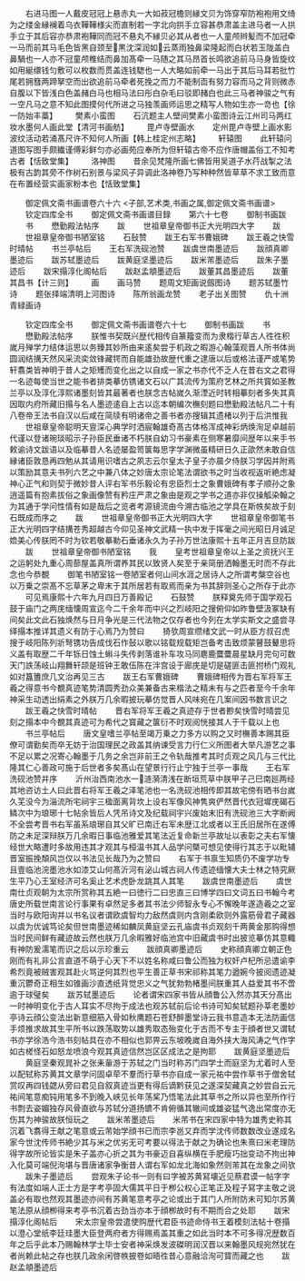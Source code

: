 <!-- { "loadSidebar": true } -->
　　右进马图一人戴皮冠冠上悬赤丸一大如菽冠檐则縁文贝为饰穿窄防袍袍用文绮为之缕金縁襕着乌衣鞾鞾様尖而直制若一字北向拱手立容甚恭肃盖主进马者一人拱手立于其后容亦恭肃袍鞾同而冠不悬丸不縁贝必其从者也一人童颅辫髪而不加冠牵一马而前其马毛色皆黑自颈至黒沈深润如云蒸雨独鼻梁隆起而白状若玉陇盖白鼻騧也一人亦不冠童颅椎结而鼻加髙牵一马随之其马昂首长鸣欲追前马马身皆旋纹如用綖缳钱匀敷可以枚数而贯盖连钱騘也一人大略如前牵一马出于其后马耳若批竹尾若拥篲两蹄拏空而出欲追前马牵者死挽之而力不能制靣有努力容而马之背则微赤自腹以下皆浅白色盖赭白马也相马法曰彤白杂毛曰驳即赭白也此三马者神骏之气有一空凡马之意不知此图摸何代所进之马独羡画师运思之精写人物如生亦一竒也【徐一防始丰藁】
　　樊素小蛮图
　　石沆题主人壁间樊素小蛮图诗云江州司马两红妆水墨何人画此堂【清河书画舫】
　　毘卢寺壁画水
　　定州毘卢寺壁上画水影波纹活动若涌髙尺许不知何人所画【韩上桂定州志略】
　　轩辕图
　　此轩辕问道图写图手颇纎谨傅彩鲜匀亦必画苑应奉所为但轩辕古帝不应作唐帽盖俗工不知考古者【恬致堂集】
　　洛神图
　　昔余见梵隆所画七佛皆用吴道子水荇战掣之法极有古韵其旁不作树石别景与梁风子异调此洛神卷乃写种种然皆草草不求工致而意在布置经营实画家粉本也【恬致堂集】

　　御定佩文斋书画谱卷六十六
<子部,艺术类,书画之属,御定佩文斋书画谱>
　　钦定四库全书
　　御定佩文斋书画谱目録
　　第六十七卷
　　御制书画跋
　　书
　　懋勤殿法帖序
　　跋
　　世祖章皇帝御书正大光明四大字
　　跋
　　世祖章皇帝御书陋室铭
　　石鼔赞
　　跋王右军书曹娥碑
　　跋王羲之快雪时晴帖
　　书兰亭帖后
　　王右军洗砚池赞
　　跋虞世南墨迹后
　　跋顔真卿墨迹后
　　跋苏轼墨迹后
　　跋黄庭坚墨迹后
　　跋米芾墨迹后
　　跋朱子墨迹后
　　跋宋搨淳化阁帖后
　　跋赵孟頫墨迹后
　　跋董其昌墨迹后
　　跋董其昌书【计三则】
　　画
　　画马赞
　　题周文矩画说劔图诗
　　题苏轼墨竹诗
　　题张择端清明上河图诗
　　陈所翁画龙赞
　　老子出关图赞
　　仇十洲青緑画诗

　　钦定四库全书
　　御定佩文斋书画谱卷六十七
　　御制书画跋
　　书
　　懋勤殿法帖序
　　朕惟书契既兴歴代相传自篆籀变而为隶楷行草古人徃徃积嵗月殚学力结体运思以务臻其妙所由来逺矣尝于机政之暇游心翰藻观晋人所书体尚圆润结搆天然风采流奕敛锋藏锷而自能雄劲故歴代重之逮唐以后或格法谨严或笔势轩翥类皆神明于昔人之矩矱而变化出之以自成一家之书亦代不乏人在昔右文之君得一名迹每使当世之能书者排类摹仿镌诸文石以广其流传为策府艺林之所共寳如圣教兰亭以及淳化淳熙诸墨刻皆其最著者也朕念古帖嵗久渐湮近时转相摹刻者多失其真因取内府所藏旧搨与名人墨迹逺自上古以迄本朝编次橅刻题曰懋勤殿法帖凡二十有八卷帝王法书自汉以后咸在简牍有明诸帝之善书者亦搜辑其遗楮以列于后洪惟我
　　世祖章皇帝聪明天亶深心典学时洒宸翰雄奇髙古体格浑成神彩炳焕洵足卓越前代谨以登诸琬琰昭示子孙臣民垂诸不朽朕自幼习书豪素在侧寒暑靡间歴年以来手书敕谕诗文跋语以及临摹昔人名迹屡盈笥箧每思字学渊微虽精研日久正欿然未敢自信縁诸臣敦恳再四勉从其请用识嗜古之夙志云尔皇太子皇子亦晨夕侍朕习学因并附焉以策励其意夫书列六艺之中兼八体之妙唐太宗论笔法谓欲书之时当收视返听絶虑凝神心正气和则契于微妙昔人评右军书乐毅论有忠臣烈士之象曹娥碑有孝子顺孙之象逍遥篇有抱素拔俗之象画像赞有矜庄严肃之象由是观之学书之道亦非仅操觚染翰之为其通于学问性情有如是哉后之览者考源镜流由今溯古临池之学具在斯帙矣故于刻石既成而序之
　　跋
　　世祖章皇帝御书正大光明四大字
　　世祖章皇帝御笔书正大光明四字结搆苍秀超越古今仰见圣神文武精一执中发于挥毫之间光昭日月诚足嫓美心传朕罔不时为钦若敬摹勒石垂诸永久为子孙万世法康熙十五年正月吉旦防跋
　　跋
　　世祖章皇帝御书陋室铭
　　我
　　皇考世祖章皇帝以上圣之资抚兴王之运躬处九重心周蔀屋盖真所谓养其民以致贤人矣至于亲简册洒翰墨无时而不存此念也今恭覩
　　御笔书陋室铭一卷陋室者何山间水涯之居诗人之所谓考槃空谷也以万乗之崇髙不忘草茅之卑末于其所居若有取焉而亲为书其辞则圣心之所存于此亦
　　可见焉康熙十六年九月四日万善殿记
　　石鼓赞
　　朕释奠先师于国学观石鼓于庙门之两庑缅懐周宣迄今二千余年而中兴之烈岐阳之搜俯仰如昨鲁壁汲冢缺有间矣此文此石独焕然与日月争光是三代法物之仅存者也今列在太学实斯文之盛尝寻绎搨本推详其遗义有防于心焉乃为赞曰
　　猗欤周宣缵绪文武一时从臣方叔召虎搜于岐阳陈列斨弩镌功告成伐石作鼔以歌以铭载规载矩岂备考击致烦蒙瞽鼓鼙思将义盖有取歴二千年铄日蚀土蝌斗失传剥落谁补车攻马同麀鹿麌麌晨星缺月完句可数天门詄荡岐山翔舞轩颉是班钟王敢伍陈在泮宫设于廊庑是切是磋匪击匪拊桥门观礼如对簋簠庶几文治再见三古
　　跋王右军曹娥碑
　　曹娥碑相传为晋右军将军王羲之得意书今覩真迹笔势清圆秀劲众美兼备古来楷法之精未有与之匹者至今千余年神采生动透出绢素之外朕万几余暇披玩摹仿觉晋人风味宛在几案间因书数言识之
　　跋王羲之快雪时晴帖
　　晋右军将军王羲之真迹存于世者尠矣快雪时晴尝见刻之搨本中今覩其真迹可为希代之寳藏之箧衍不时观阅恍接其人于千载以上也
　　书兰亭帖后
　　唐文皇嗜兰亭帖至竭万乗之力多方以购之又时橅善本赐其臣僚可谓勤矣而卒无妨于治国理民之政盖其纳谏受言力行仁义所图者大举凡游艺之事不足以累之况寄心翰墨于几务之余岂非前王之令轨哉推考其时贞观之风几与三代比隆其仁心善政可施于后世者多矣髙山在望景行行止宁独于兰亭一事哉
　　王右军洗砚池赞并序
　　沂州治西南池水一涟漪清浅在断垣荒草中朕甲子己巳南廵两经其地咨访土人曰此晋右将军王羲之泽笔池也一名洗砚池相传即其故宅傍有晒书台嵗久芜没今为淄流所宅祠宇三楹面离背坎上设右军像风神隽爽俨然晋代衣冠墀庑碣石鳞次中为琅琊十七帖余皆后人凭吊诗文及纪载祠宇兴废始末旧有洗砚池三大字断阙不全尝考晋书右军虽系琅琊自其父旷已南迁右军未歴江北或者以王氏旧居所在遂傅防之未足深辩朕万几余暇日事临池雅爱其笔法近复命新兰亭故址以表彰之夫右军懐经世大略遭时多故用违其才观其与桓温书其人品学问槩可想见使得行其志于以毗辅晋室振挽頽风岂仅以书法见长哉乃为之赞曰
　　右军于书禀生知质仍不废学功专且壹临池浣墨池水如漆艾山何髙沂河有泌山城古祠人传遗迹缅懐大夫士林之特究厥生平乃心王室经济可名奚止艺术虎卧龙跳其人其笔
　　跋虞世南墨迹后
　　虞世南仕贞观朝为太宗所赏称其五絶一曰徳行二曰忠直三曰博学四曰文词五曰书翰今考唐史所载世南言论行事果有卓然足多者其书法少师智永专心不懈晚年遂造羲之之室当时与欧阳询并以书名议者谓欧虞智均力敌然虞则内含刚柔欧则外露筋骨君子藏器以虞为优诚笃论矣但世南墨迹稀如麟凤黄庭坚云孔庙虞书贞观刻千两黄金那购得想当时民间鲜有藏迹故云然也朕万几余暇雅好临池宫中旧藏虞书时出披览摹仿其意輙有神防爰濡笔而识之后以示珍重云
　　跋顔真卿墨迹后
　　史称顔真卿立朝正色刚而有礼非公言直道不萌于心天下不以姓名称咸曰鲁公而独为权奸卢杞所忌遣谕李希烈竟被贼害观其赴火骂逆何其烈也平生善正草书宋祁称其笔力遒婉今披阅遗迹凝重沉鬱奇正相生如锥画沙直透纸背觉忠义之气犹勃勃楮墨间朕重其人益爱其书不啻逾于球璧矣
　　跋苏轼墨迹后
　　论者谓宋四家书皆从顔鲁公入然亦其天分髙出一时神明变化于古人耳实不尽拘于成法也观苏轼前后论书诗可知矣轼题孙莘老墨妙亭诗云顔公变法出新意细筋入骨如秋鹰题石苍舒醉墨堂诗云我书意造本无法防画信手烦推求故其生平所书以跌荡取势以雄秀取态殆变化于古而不专主于顔者世又谓轼书亦学徐浩今浩书刻帖具在亦不相似也郭畀云东坡晚嵗自海外挟大海风涛之气作字如古槎怪石如怒龙喷浪今观其真迹信然岂区区成法之是拘耶
　　跋黄庭坚墨迹后
　　黄庭坚秦观晁补之张耒軰游于苏轼之门当时称苏门四学士而庭坚为尤着时人至以配轼称苏黄其文章学问固卓荦不羣而行草书亦自成一家元祐中尝作草书于僧舍轼赏叹再四钱勰从旁曰君见自叙真迹当更有得后谪黔获见之遂深契藏真之妙尝自云元祐间笔意痴钝用笔多不到晚入峡见长年荡桨乃悟笔法此其草书之所以异也至所作行书剽去姿媚独存风骨直欲与苏轼分道扬镳不肯俯循其辙间或雄姿猛气逸出常度亦无伤其为神骏故朕恒玩之
　　跋米芾墨迹后
　　米芾书在宋四家中特为雄秀史称其沉着飞翥得王献之笔意或云芾始学顔书已而宗李邕又弃而学沈传师数数改业遂成名家今世沈传师书絶少其与米之优劣无可考要以得法于献之为确论也朱熹曰米老理防得字故所论皆实是朱子盖亦心折之其为书豪迈自喜纵横在手肥瘦巧拙变动不拘出神入化莫可端倪洵堪与晋唐诸家争衡昔人谓右军如龙北海如象然则芾其在龙象之间欤
　　跋朱子墨迹后
　　尝观朱子论书一则有曰字被苏黄冩壊近见蔡君谟一帖字字有法度如端人正士方是字考亭固大儒其平日于栁公权心正笔正及程子冩字主敬之说盖必有取也然观其墨迹亦间有苏黄笔意考亭之论或出于其门人所附防未可知尔苏黄笔法原从顔栁得来考亭书沉着古劲当亦本于顔栁故时有不期而合之处耶
　　跋宋搨淳化阁帖后
　　宋太宗皇帝尝遣使购歴代君臣书迹命侍书王着模刻法帖十卷搨以澄心堂纸李廷珪墨大臣登两府者方得赐焉盖其重之如此当时本不可多得况歴数百年之后乎此本乃赐翰林学士毕士安者神采焕发波磔明润汉晋以来翰墨风规宛然犹在者尚赖此帖之存也朕几政余闲啓帙披卷如晤徃昔心意融洽洵可寳而藏之也
　　跋赵孟頫墨迹后
